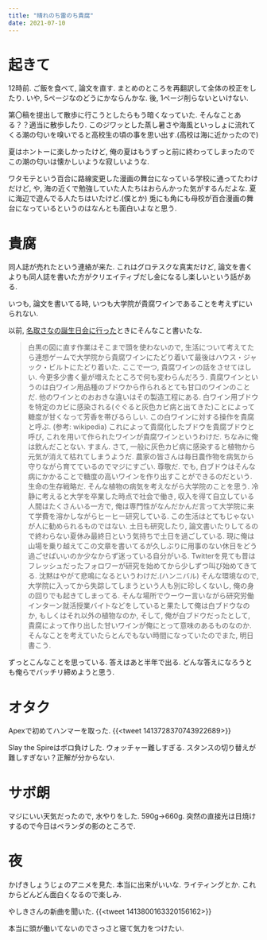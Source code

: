 ```yaml
---
title: "晴れのち雷のち貴腐"
date: 2021-07-10
---
```


# 起きて
12時前. ご飯を食べて, 論文を直す. まとめのところを再翻訳して全体の校正をしたり. いや, 5ページなのどうにかならんかな. 後, 1ページ削らないといけない.

第〇稿を提出して散歩に行こうとしたらもう暗くなっていた. そんなことある？？適当に散歩したり. このジワッとした蒸し暑さや海風といっしょに流れてくる潮の匂いを嗅いでると高校生の頃の事を思い出す.(高校は海に近かったので)

夏はホントーに楽しかったけど, 俺の夏はもうずっと前に終わってしまったのでこの潮の匂いは懐かしいような寂しいような.

ワタモテという百合に路線変更した漫画の舞台になっている学校に通ってたわけだけど, や, 海の近くで勉強していた人たちはおらんかった気がするんだよな. 夏に海辺で遊んでる人たちはいたけど.(僕とか)
兎にも角にも母校が百合漫画の舞台になっているというのはなんとも面白いよなと思う.

# 貴腐
同人誌が売れたという連絡が来た. これはグロテスクな真実だけど, 論文を書くよりも同人誌を書いた方がクリエイティブだし金になるし楽しいという話がある.

いつも, 論文を書いてる時, いつも大学院が貴腐ワインであることを考えずにいられない.

以前, [名取さなの誕生日会に行った](https://blog.oino.li/posts/natoribirth2021/)ときにそんなこと書いたな.
> 白黒の図に直す作業はそこまで頭を使わないので, 生活について考えてたら連想ゲームで大学院から貴腐ワインにたどり着いて最後はハウス・ジャック・ビルトにたどり着いた. ここで一つ, 貴腐ワインの話をさせてほしい. 今更多少書く量が増えたところで何も変わらんだろう. 貴腐ワインというのは白ワイン用品種のブドウから作られるとても甘口のワインのことだ. 他のワインとのおおきな違いはその製造工程にある. 白ワイン用ブドウを特定のカビに感染される(ぐぐると灰色カビ病と出てきた)ことによって糖度が甘くなって芳香を帯びるらしい. この白ワインに対する操作を貴腐と呼ぶ. (参考: wikipedia) これによって貴腐化したブドウを貴腐ブドウと呼び, これを用いて作られたワインが貴腐ワインというわけだ. ちなみに俺は飲んだことない. すまん.
> さて, 一般に灰色カビ病に感染すると植物から元気が消えて枯れてしまうようだ. 農家の皆さんは毎日農作物を病気から守りながら育てているのでマジにすごい. 尊敬だ. でも, 白ブドウはそんな病にかかることで糖度の高いワインを作り出すことができるのだという. 生命の生存戦略だ.
> そんな植物の病気を考えながら大学院のことを思う. 冷静に考えると大学を卒業した時点で社会で働き, 収入を得て自立している人間はたくさんいる一方で, 俺は専門性がなんだかんだ言って大学院に来て学費を溶かしながらヒーヒー研究している. この生活はとてもじゃないが人に勧められるものではない. 土日も研究したり, 論文書いたりしてるので終わらない夏休み最終日という気持ちで土日を過ごしている. 現に俺は山場を乗り越えてこの文章を書いてるが久しぶりに用事のない休日をどう過ごせばいいのか少なからず迷っている自分がいる. Twitterを見ても昔はフレッシュだったフォロワーが研究を始めてから少しずつ叫び始めてきてる. 沈黙はやがて悲鳴になるというわけだ.(ハンニバル)
> そんな環境なので, 大学院に入ってから失踪してしまうという人も別に珍しくないし, 俺の身の回りでも起きてしまってる. そんな場所でウーウー言いながら研究労働インターン就活授業バイトなどをしていると果たして俺は白ブドウなのか, もしくはそれ以外の植物なのか, そして, 俺が白ブドウだったとして, 貴腐によって作り出した甘いワインが俺にとって意味のあるものなのか. そんなことを考えていたらとんでもない時間になっていたのでまた, 明日書こう.

ずっとこんなことを思っている. 答えはあと半年で出る. どんな答えになろうとも俺らでバッチリ締めようと思う.

# オタク
Apexで初めてハンマーを取った.
{{<tweet 1413728370743922689>}}

Slay the Spireはボロ負けした. ウォッチャー難しすぎる. スタンスの切り替えが難しすぎない？正解が分からない.

# サボ朗
マジにいい天気だったので, 水やりをした. 590g→660g. 突然の直接光は日焼けするので今日はベランダの影のところで.

# 夜
かげきしょうじょのアニメを見た. 本当に出来がいいな. ライティングとか. これからどんどん面白くなるので楽しみ.

やしきさんの新曲を聞いた.
{{<tweet 1413800163320156162>}}

本当に頭が働いてないのでさっさと寝て気力をつけたい.